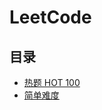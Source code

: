 # LeetCode

## 目录

- [热题 HOT 100](https://lilu.org.cn/notes/algorithm/leetcode/hot100/)
- [简单难度](https://lilu.org.cn/notes/algorithm/leetcode/easy/)
